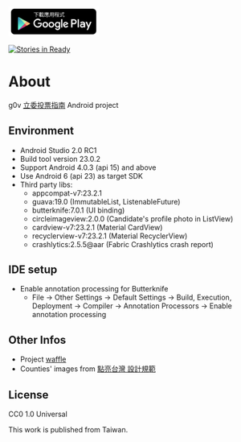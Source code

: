 <a href="https://play.google.com/store/apps/details?id=g0v.ly.android.voterguide">
<img alt="Get it on Google Play" src="https://raw.githubusercontent.com/HMW/VoterGuide/master/readme_images/google-play-badge.png"  width="180"/>
</a>

[![Stories in Ready](https://badge.waffle.io/HMW/VoterGuide.png?label=ready&title=Ready)](https://waffle.io/HMW/VoterGuide)

# About
g0v [立委投票指南] Android project

## Environment
- Android Studio 2.0 RC1
- Build tool version 23.0.2
- Support Android 4.0.3 (api 15) and above
- Use Android 6 (api 23) as target SDK
- Third party libs:
    - appcompat-v7:23.2.1
    - guava:19.0 (ImmutableList, ListenableFuture)
    - butterknife:7.0.1 (UI binding)
    - circleimageview:2.0.0 (Candidate's profile photo in ListView)
    - cardview-v7:23.2.1 (Material CardView)
    - recyclerview-v7:23.2.1 (Material RecyclerView)
    - crashlytics:2.5.5@aar (Fabric Crashlytics crash report)

## IDE setup
- Enable annotation processing for Butterknife
    - File -> Other Settings -> Default Settings -> Build, Execution, Deployment -> Compiler -> Annotation Processors -> Enable annotation processing


## Other Infos
- Project [waffle]
- Counties' images from [點亮台灣 設計規範]

## License
CC0 1.0 Universal

This work is published from Taiwan.


[立委投票指南]: https://github.com/g0v/twly-voter-guide
[waffle]: https://waffle.io/HMW/VoterGuide
[點亮台灣 設計規範]:http://design.iing.tw
